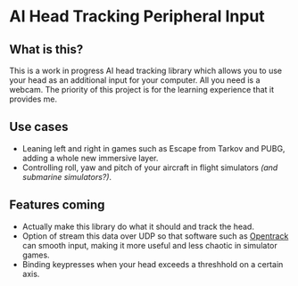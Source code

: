 # AI Head Tracking Peripheral Input

## What is this?
This is a work in progress AI head tracking library which allows you to use your head as an additional input for your computer. All you need is a webcam. The priority of this project is for the learning experience that it provides me.

## Use cases
- Leaning left and right in games such as Escape from Tarkov and PUBG, adding a whole new immersive layer.
- Controlling roll, yaw and pitch of your aircraft in flight simulators *(and submarine simulators?)*. 

## Features coming
- Actually make this library do what it should and track the head.
- Option of stream this data over UDP so that software such as [Opentrack](https://github.com/opentrack/opentrack) can smooth input, making it more useful and less chaotic in simulator games.
- Binding keypresses when your head exceeds a threshhold on a certain axis.
